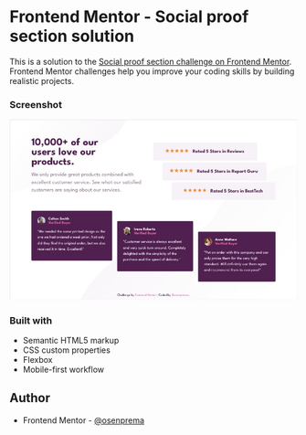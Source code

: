 # Frontend Mentor - Social proof section solution

This is a solution to the [Social proof section challenge on Frontend Mentor](https://www.frontendmentor.io/challenges/social-proof-section-6e0qTv_bA). Frontend Mentor challenges help you improve your coding skills by building realistic projects. 

### Screenshot

![](./screenshot.jpg)

### Built with

- Semantic HTML5 markup
- CSS custom properties
- Flexbox
- Mobile-first workflow

## Author

- Frontend Mentor - [@osenprema](https://www.frontendmentor.io/profile/osenprema)